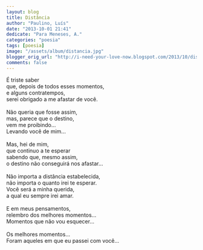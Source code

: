 ```yaml
---
layout: blog
title: Distância
author: "Paulino, Luís"
date: "2013-10-01 21:41"
dedicate: "Para Meneses, A."
categories: "poesia"
tags: [poesia]
image: "/assets/album/distancia.jpg"
blogger_orig_url: "http://i-need-your-love-now.blogspot.com/2013/10/distancia.html'"
comments: false
---
```


É triste saber\
que, depois de todos esses momentos,\
e alguns contratempos,\
serei obrigado a me afastar de você.\
\
Não queria que fosse assim,\
mas, parece que o destino,\
vem me proibindo...\
Levando você de mim...\
\
Mas, hei de mim,\
que continuo a te esperar\
sabendo que, mesmo assim,\
o destino não conseguirá nos afastar...\
\
Não importa a distância estabelecida,\
não importa o quanto irei te esperar.\
Você será a minha querida,\
a qual eu sempre irei amar.\
\
E em meus pensamentos,\
relembro dos melhores momentos...\
Momentos que não vou esquecer...\
\
Os melhores momentos...\
Foram aqueles em que eu passei com você...
